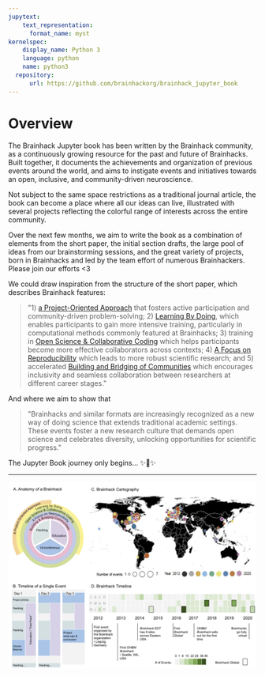 ```yaml
---
jupytext:
    text_representation:
      format_name: myst
kernelspec:
    display_name: Python 3
    language: python
    name: python3
  repository:
      url: https://github.com/brainhackorg/brainhack_jupyter_book
---
```


# Overview

The Brainhack Jupyter book has been written by the Brainhack community, as a continuously growing resource for the past and future of Brainhacks. Built together, it documents the achievements and organization of previous events around the world, and aims to instigate events and initiatives towards an open, inclusive, and community-driven neuroscience.

Not subject to the same space restrictions as a traditional journal article, the book can become a place where all our ideas can live, illustrated with several projects reflecting the colorful range of interests across the entire community.

Over the next few months, we aim to write the book as a combination of elements from the short paper, the initial section drafts, the large pool of ideas from our brainstorming sessions, and the great variety of projects, born in Brainhacks and led by the team effort of numerous Brainhackers. Please join our efforts <3

We could draw inspiration from the structure of the short paper, which describes Brainhack features:

> "1) [a Project-Oriented Approach](//brainhack.org/brainhack_jupyter_book/preprint_manuscript.html#a-project-oriented-approach) that fosters active participation and community-driven problem-solving; 2) [Learning By Doing](//brainhack.org/brainhack_jupyter_book/preprint_manuscript.html#learning-by-doing), which enables participants to gain more intensive training, particularly in computational methods commonly featured at Brainhacks; 3) training in [Open Science & Collaborative Coding](//brainhack.org/brainhack_jupyter_book/preprint_manuscript.html#open-science-&-collaborative-coding) which helps participants become more effective collaborators across contexts; 4) [A Focus on Reproducibility](//brainhack.org/brainhack_jupyter_book/preprint_manuscript.html#a-focus-on-reproducibility) which leads to more robust scientific research; and 5) accelerated [Building and Bridging of Communities](//brainhack.org/brainhack_jupyter_book/preprint_manuscript.html#building-and-bridging-communities) which encourages inclusivity and seamless collaboration between researchers at different career stages."

And where we aim to show that

> "Brainhacks and similar formats are increasingly recognized as a new way of doing science that extends traditional academic settings. These events foster a new research culture that demands open science and celebrates diversity, unlocking opportunities for scientific progress."
 
The Jupyter Book journey only begins… ✨🚀✨

---

![Preprint Figure](static/preprint_figure-1.png)
